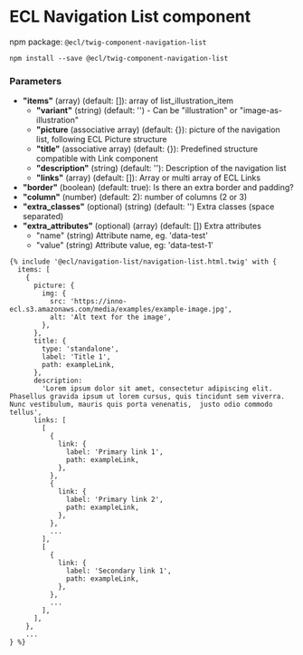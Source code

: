 # ECL Navigation List component

npm package: `@ecl/twig-component-navigation-list`

```shell
npm install --save @ecl/twig-component-navigation-list
```

### Parameters

- **"items"** (array) (default: []): array of list_illustration_item
  - **"variant"** (string) (default: '') - Can be "illustration" or "image-as-illustration"
  - **"picture** (associative array) (default: {}): picture of the navigation list, following ECL Picture structure
  - **"title"** (associative array) (default: {}): Predefined structure compatible with Link component
  - **"description"** (string) (default: ''): Description of the navigation list
  - **"links"** (array) (default: []): Array or multi array of ECL Links
- **"border"** (boolean) (default: true): Is there an extra border and padding?
- **"column"** (number) (default: 2): number of columns (2 or 3)
- **"extra_classes"** (optional) (string) (default: '') Extra classes (space separated)
- **"extra_attributes"** (optional) (array) (default: []) Extra attributes
  - "name" (string) Attribute name, eg. 'data-test'
  - "value" (string) Attribute value, eg: 'data-test-1'

<!-- prettier-ignore -->
```twig
{% include '@ecl/navigation-list/navigation-list.html.twig' with { 
  items: [ 
    { 
      picture: {
        img: {
          src: 'https://inno-ecl.s3.amazonaws.com/media/examples/example-image.jpg',
          alt: 'Alt text for the image',
        },
      },
      title: { 
        type: 'standalone', 
        label: 'Title 1', 
        path: exampleLink, 
      }, 
      description: 
        'Lorem ipsum dolor sit amet, consectetur adipiscing elit. Phasellus gravida ipsum ut lorem cursus, quis tincidunt sem viverra. Nunc vestibulum, mauris quis porta venenatis,  justo odio commodo tellus', 
      links: [ 
        [ 
          { 
            link: { 
              label: 'Primary link 1', 
              path: exampleLink, 
            }, 
          }, 
          { 
            link: { 
              label: 'Primary link 2', 
              path: exampleLink, 
            }, 
          }, 
          ... 
        ], 
        [ 
          { 
            link: { 
              label: 'Secondary link 1', 
              path: exampleLink, 
            }, 
          }, 
          ... 
        ], 
      ], 
    }, 
    ... 
} %}
```
